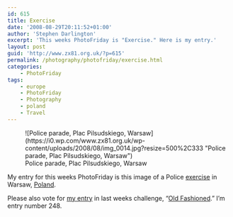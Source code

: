 ```yaml
---
id: 615
title: Exercise
date: '2008-08-29T20:11:52+01:00'
author: 'Stephen Darlington'
excerpt: 'This weeks PhotoFriday is "Exercise." Here is my entry.'
layout: post
guid: 'http://www.zx81.org.uk/?p=615'
permalink: /photography/photofriday/exercise.html
categories:
    - PhotoFriday
tags:
    - europe
    - PhotoFriday
    - Photography
    - poland
    - Travel
---
```


<figure aria-describedby="caption-attachment-1094" class="wp-caption aligncenter" id="attachment_1094" style="width: 500px">![Police parade, Plac Pilsudskiego, Warsaw](https://i0.wp.com/www.zx81.org.uk/wp-content/uploads/2008/08/img_0014.jpg?resize=500%2C333 "Police parade, Plac Pilsudskiego, Warsaw")<figcaption class="wp-caption-text" id="caption-attachment-1094">Police parade, Plac Pilsudskiego, Warsaw</figcaption></figure>

My entry for this weeks PhotoFriday is this image of a Police [exercise](http://www.photofriday.com/archives/challenge/000803.php) in Warsaw, [Poland](http://www.zx81.org.uk/travel/poland.html).

Please also vote for [my entry](http://www.zx81.org.uk/photography/photofriday/old-fashioned.html) in last weeks challenge, “[Old Fashioned](http://www.photofriday.com/linkviewer.php?id=801).” I’m entry number 248.